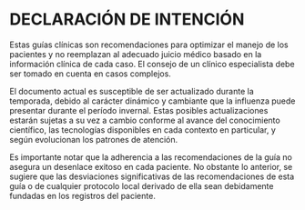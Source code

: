 DECLARACIÓN DE INTENCIÓN
========================

Estas guías clínicas son recomendaciones para optimizar el manejo de los pacientes y no reemplazan al adecuado juicio médico basado en la información clínica de cada caso. El consejo de un clínico especialista debe ser tomado en cuenta en casos complejos.

El documento actual es susceptible de ser actualizado durante la temporada, debido al carácter dinámico y cambiante que la influenza puede presentar durante el período invernal. Estas posibles actualizaciones estarán sujetas a su vez a cambio conforme al avance del conocimiento científico, las tecnologías disponibles en cada contexto en particular, y según evolucionan los patrones de atención.

Es importante notar que la adherencia a las recomendaciones de la guía no asegura un desenlace exitoso en cada paciente. No obstante lo anterior, se sugiere que las desviaciones significativas de las recomendaciones de esta guía o de cualquier protocolo local derivado de ella sean debidamente fundadas en los registros del paciente.
